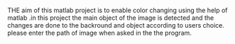 THE aim of this matlab project is to enable color changing using the help of matlab .in this project the main object of the image is detected and the changes are done to the backround and object according to users choice.
please enter the path of image when asked in the the program.
